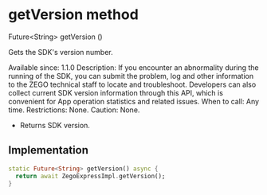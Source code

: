 


# getVersion method








Future&lt;String> getVersion
()





<p>Gets the SDK's version number.</p>
<p>Available since: 1.1.0
Description: If you encounter an abnormality during the running of the SDK, you can submit the problem, log and other information to the ZEGO technical staff to locate and troubleshoot. Developers can also collect current SDK version information through this API, which is convenient for App operation statistics and related issues.
When to call: Any time.
Restrictions: None.
Caution: None.</p>
<ul>
<li>Returns SDK version.</li>
</ul>



## Implementation

```dart
static Future<String> getVersion() async {
  return await ZegoExpressImpl.getVersion();
}
```







